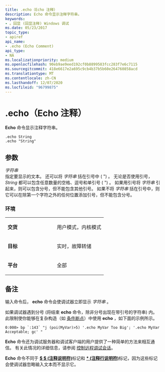 ```yaml
---
title: .echo（Echo 注释）
description: Echo 命令显示注释字符串。
keywords:
- 。回显 (回显注释) Windows 调试
ms.date: 05/23/2017
topic_type:
- apiref
api_name:
- .echo (Echo Comment)
api_type:
- NA
ms.localizationpriority: medium
ms.openlocfilehash: 90eb9ae9eed192cf0b8899583fcc283f7e6c7115
ms.sourcegitcommit: 418e6617e2a695c9cb4b37b5b60e264760858acd
ms.translationtype: MT
ms.contentlocale: zh-CN
ms.lasthandoff: 12/07/2020
ms.locfileid: "96799875"
---
```

# <a name="echo-echo-comment"></a>.echo（Echo 注释）


**Echo** 命令显示注释字符串。

```dbgcmd
.echo String 
.echo "String" 
```

## <a name="span-idddk_meta_echo_comment_dbgspanspan-idddk_meta_echo_comment_dbgspanparameters"></a><span id="ddk_meta_echo_comment_dbg"></span><span id="DDK_META_ECHO_COMMENT_DBG"></span>参数


<span id="_______String______"></span><span id="_______string______"></span><span id="_______STRING______"></span>*字符串*   
指定要显示的文本。 还可以将 *字符串* 括在引号中 ( ") 。 无论是否使用引号， *String* 都可以包含任意数量的空格、逗号和单引号 ( ") 。 如果用引号将 *字符串* 引起来，则可以包含分号，但不能包含其他引号。 如果不将 *字符串* 括在引号中，则它可以在除第一个字符之外的任何位置添加引号，但不能包含分号。

### <a name="span-idenvironmentspanspan-idenvironmentspanspan-idenvironmentspanenvironment"></a><span id="Environment"></span><span id="environment"></span><span id="ENVIRONMENT"></span>环境

<table>
<colgroup>
<col width="50%" />
<col width="50%" />
</colgroup>
<tbody>
<tr class="odd">
<td align="left"><p><strong>交货</strong></p></td>
<td align="left"><p>用户模式，内核模式</p></td>
</tr>
<tr class="even">
<td align="left"><p><strong>目标</strong></p></td>
<td align="left"><p>实时，故障转储</p></td>
</tr>
<tr class="odd">
<td align="left"><p><strong>平台</strong></p></td>
<td align="left"><p>全部</p></td>
</tr>
</tbody>
</table>

 

<a name="remarks"></a>备注
-------

输入命令后， **echo** 命令会使调试器立即显示 *字符串* 。

如果调试器遇到分号 (将结束 **echo** 命令，除非分号出现在带引号的字符串) 内。 此限制使你能够在复杂构造（如 [条件断点](setting-a-conditional-breakpoint.md)）中使用 **echo** ，如下面的示例所示。

```dbgcmd
0:000> bp `:143` "j (poi(MyVar)>5) '.echo MyVar Too Big'; '.echo MyVar Acceptable; gc' " 
```

**Echo** 命令还为调试服务器和调试客户端的用户提供了一种简单的方法来相互通信。 有关此情况的详细信息，请参阅 [控制远程调试会话](controlling-a-remote-debugging-session.md)。

**Echo** 命令不同于 [**$ $ (注释说明符)**](-----comment-specifier-.md)标记和 [**\* (注释行说明符)**](----comment-line-specifier-.md)标记，因为这些标记会使调试器忽略输入文本而不显示它。

 

 





